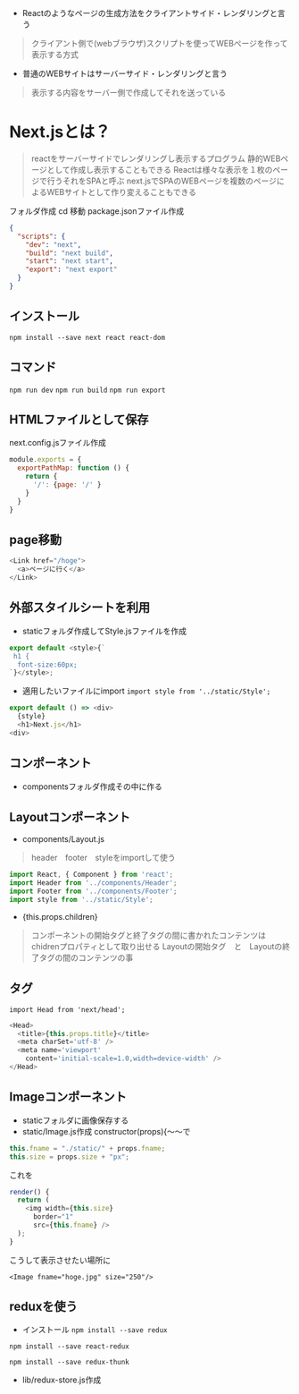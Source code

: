 - Reactのようなページの生成方法をクライアントサイド・レンダリングと言う
>クライアント側で(webブラウザ)スクリプトを使ってWEBぺージを作って表示する方式

- 普通のWEBサイトはサーバーサイド・レンダリングと言う
>表示する内容をサーバー側で作成してそれを送っている

# Next.jsとは？
>reactをサーバーサイドでレンダリングし表示するプログラム
>静的WEBページとして作成し表示することもできる
>Reactは様々な表示を１枚のページで行うそれをSPAと呼ぶ
>next.jsでSPAのWEBページを複数のページによるWEBサイトとして作り変えることもできる

フォルダ作成
cd 移動
package.jsonファイル作成
```json
{
  "scripts": {
    "dev": "next",
    "build": "next build",
    "start": "next start",
    "export": "next export"
  }
}
```
## インストール
`npm install --save next react react-dom`

## コマンド
`npm run dev`
`npm run build`
`npm run export`

## HTMLファイルとして保存
next.config.jsファイル作成
```js
module.exports = {
  exportPathMap: function () {
    return {
      '/': {page: '/' }
    }
  }
}
```
## page移動
```js
<Link href="/hoge">
  <a>ページに行く</a>
</Link>
```

## 外部スタイルシートを利用
- staticフォルダ作成してStyle.jsファイルを作成
```js
export default <style>{`
 h1 {
  font-size:60px;
`}</style>;
```
- 適用したいファイルにimport
`import style from '../static/Style';`

```js
export default () => <div>
  {style}
  <h1>Next.js</h1>
<div>
```
## コンポーネント
- componentsフォルダ作成その中に作る

## Layoutコンポーネント
- components/Layout.js
>header　footer　styleをimportして使う


```js
import React, { Component } from 'react';
import Header from '../components/Header';
import Footer from '../components/Footer';
import style from '../static/Style';
```

- {this.props.children}
>コンポーネントの開始タグと終了タグの間に書かれたコンテンツはchidrenプロパティとして取り出せる
>Layoutの開始タグ　と　Layoutの終了タグの間のコンテンツの事

## <Head>タグ
`import Head from 'next/head';`

```js
<Head>
  <title>{this.props.title}</title>
  <meta charSet='utf-8' />
  <meta name='viewport'
    content='initial-scale=1.0,width=device-width' />
</Head>
```
## Imageコンポーネント
- staticフォルダに画像保存する
- static/Image.js作成
constructor(props){〜〜で
```js
this.fname = "./static/" + props.fname;
this.size = props.size + "px";
```
これを

```js
render() {
  return (
    <img width={this.size}
      border="1"
      src={this.fname} />
  );
}
```
こうして表示させたい場所に

```<Image fname="hoge.jpg" size="250"/>```

## reduxを使う

- インストール
`npm install --save redux`

`npm install --save react-redux`

`npm install --save redux-thunk`

- lib/redux-store.js作成



